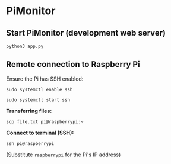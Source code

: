 # PiMonitor

## Start PiMonitor (development web server)

`python3 app.py`

## Remote connection to Raspberry Pi

Ensure the Pi has SSH enabled:

`sudo systemctl enable ssh`

`sudo systemctl start ssh`

**Transferring files:**

`scp file.txt pi@raspberrypi:~`

**Connect to terminal (SSH):**

`ssh pi@raspberrypi`

(Substitute `raspberrypi` for the Pi's IP address)